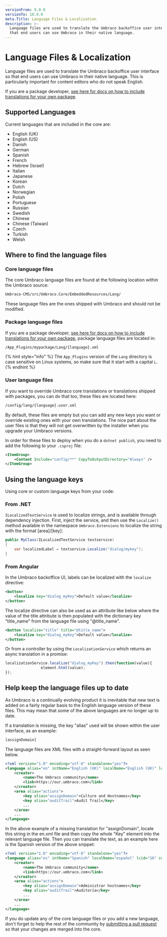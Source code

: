 ```yaml
---
versionFrom: 9.0.0
versionTo: 10.0.0
meta.Title: Language Files & Localization
description: >-
  Language files are used to translate the Umbraco backoffice user interface so
  that end users can use Umbraco in their native language.
---
```


# Language Files & Localization

Language files are used to translate the Umbraco backoffice user interface so that end users can use Umbraco in their native language. This is particularly important for content editors who do not speak English.

If you are a package developer, [see here for docs on how to include translations for your own package](packages/language-files-for-packages.md).

## Supported Languages

Current languages that are included in the core are:

* English (UK)
* English (US)
* Danish
* German
* Spanish
* French
* Hebrew (Israel)
* Italian
* Japanese
* Korean
* Dutch
* Norwegian
* Polish
* Portuguese
* Russian
* Swedish
* Chinese
* Chinese (Taiwan)
* Czech
* Turkish
* Welsh

## Where to find the language files

### Core language files

The core Umbraco language files are found at the following location within the Umbraco source:

```xml
Umbraco-CMS/src/Umbraco.Core/EmbeddedResources/Lang/
```

These language files are the ones shipped with Umbraco and should not be modified.

### Package language files

If you are a package developer, [see here for docs on how to include translations for your own package](packages/language-files-for-packages.md), package language files are located in:

```xml
/App_Plugins/mypackage/Lang/{language}.xml
```

{% hint style="info" %}
The `App_Plugins` version of the `Lang` directory is case sensitive on Linux systems, so make sure that it start with a capital `L`.
{% endhint %}

### User language files

If you want to override Umbraco core translations or translations shipped with packages, you can do that too, these files are located here:

```xml
/config/lang/{language}.user.xml
```

By default, these files are empty but you can add any new keys you want or override existing ones with your own translations. The nice part about the user files is that they will not get overwritten by the installer when you upgrade your Umbraco versions.

In order for these files to deploy when you do a `dotnet publish`, you need to add the following to your `.csproj` file:

```xml
<ItemGroup>
    <Content Include="config/**" CopyToOutputDirectory="Always" />
</ItemGroup>
```

## Using the language keys

Using core or custom language keys from your code:

### From .NET

`ILocalizedTextService` is used to localize strings, and is available through dependency injection. First, inject the service, and then use the `Localize()` method available in the namespace `Umbraco.Extensions` to localize the string with the format \[area]/\[key]:

```csharp
public MyClass(ILocalizedTextService textservice)
{
    var localizedLabel = textservice.Localize("dialog/mykey");
}
```

### From Angular

In the Umbraco backoffice UI, labels can be localized with the `localize` directive:

```xml
<button>
    <localize key="dialog_myKey">Default value</localize>
</button>
```

The localize directive can also be used as an attribute like below where the value of the title attribute is then populated with the dictionary key "title\_name" from the language file using "@title\_name".

```xml
<button localize="title" title="@title_name">
    <localize key="dialog_myKey">Default value</localize>
</button>
```

Or from a controller by using the `LocalizationService` which returns an async translation in a promise:

```javascript
localizationService.localize("dialog_myKey").then(function(value){
                element.html(value);
});
```

## Help keep the language files up to date

As Umbraco is a continually evolving product it is inevitable that new text is added on a fairly regular basis to the English language version of these files. This may mean that some of the above languages are no longer up to date.

If a translation is missing, the key "alias" used will be shown within the user interface, as an example:

```xml
[assignDomain]
```

The language files are XML files with a straight-forward layout as seen below.

```xml
<?xml version="1.0" encoding="utf-8" standalone="yes"?>
<language alias="en" intName="English (UK)" localName="English (UK)" lcid="" culture="en-GB">
    <creator>
        <name>The Umbraco community</name>
        <link>https://our.umbraco.com</link>
    </creator>
    <area alias="actions">
        <key alias="assignDomain">Culture and Hostnames</key>
        <key alias="auditTrail">Audit Trail</key>
        ...
    </area>
    ...
</language>
```

In the above example of a missing translation for "assignDomain", locate this string in the en.xml file and then copy the whole "Key" element into the relevant language file. Then you can translate the text, as an example here is the Spanish version of the above snippet:

```xml
<?xml version="1.0" encoding="utf-8" standalone="yes"?>
<language alias="es" intName="Spanish" localName="español" lcid="10" culture="es-ES">
    <creator>
        <name>The Umbraco community</name>
        <link>https://our.umbraco.com</link>
    </creator>
    <area alias="actions">
        <key alias="assignDomain">Administrar hostnames</key>
        <key alias="auditTrail">Auditoría</key>
        ...
    </area>
    ...
</language>
```

If you do update any of the core language files or you add a new language, don't forget to help the rest of the community by [submitting a pull request](../../contribute/getting-started.md) so that your changes are merged into the core.
